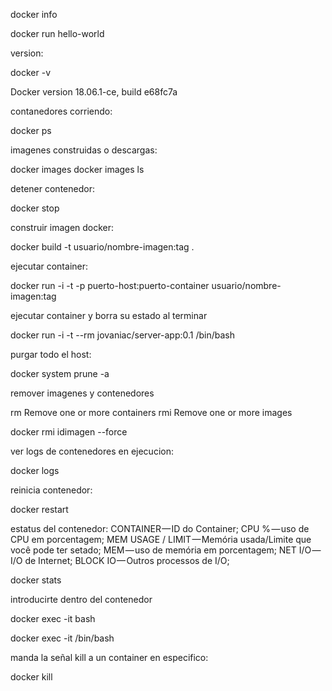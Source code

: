 docker info

docker run hello-world

version:

docker -v

Docker version 18.06.1-ce, build e68fc7a

contanedores corriendo:

docker ps


imagenes construidas o descargas:

docker images
docker images ls

detener contenedor:

docker stop <id contenedor>

construir imagen docker:

docker build -t usuario/nombre-imagen:tag .

ejecutar container:

docker run -i -t -p puerto-host:puerto-container usuario/nombre-imagen:tag 

ejecutar container y borra su estado al terminar

docker run -i -t --rm jovaniac/server-app:0.1 /bin/bash


purgar todo el host:

docker system prune -a

remover imagenes y contenedores

rm          Remove one or more containers
rmi         Remove one or more images

docker rmi idimagen --force

ver logs de contenedores en ejecucion:

docker logs <id contenedor>

reinicia contenedor:

docker restart <id contenedor>

estatus del contenedor:
    CONTAINER — ID do Container;
    CPU % — uso de CPU em porcentagem;
    MEM USAGE / LIMIT — Memória usada/Limite que você pode ter setado;
    MEM — uso de memória em porcentagem;
    NET I/O — I/O de Internet;
    BLOCK IO — Outros processos de I/O;

docker stats <id contenedor>

introducirte dentro del contenedor

docker exec -it  <id contenedor> bash

docker exec -it <id contenedor> /bin/bash

manda la señal kill a un container en especifico:

docker kill <id contenedor>
